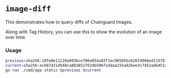 # `image-diff`

This demonstrates how to query diffs of Chainguard Images.

Along with Tag History, you can use this to show the evolution of an image over time.

### Usage


```sh
previous=sha256:10fe8e11120a983bce706e054a83f1ec96505bcb26fd904ed115767f4070f3f2
current=sha256:ec687431d948ca883852762db506fa3daa155a82bee3c7452adb451adc05e15a
go run ./cmd/app static $previous $current
```
